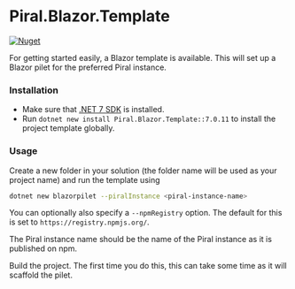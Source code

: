 # Piral.Blazor.Template

[![Nuget](https://img.shields.io/badge/nuget-v7.0.11-blue)](https://www.nuget.org/packages/Piral.Blazor.Template/7.0.11)

For getting started easily, a Blazor template is available. This will set up a Blazor pilet for the preferred Piral instance.

### Installation

- Make sure that [.NET 7 SDK](https://dotnet.microsoft.com/download/dotnet/7.0) is installed.
- Run `dotnet new install Piral.Blazor.Template::7.0.11` to install the project template globally.

### Usage

Create a new folder in your solution (the folder name will be used as your project name) and run the template using

```sh
dotnet new blazorpilet --piralInstance <piral-instance-name>
```

You can optionally also specify a `--npmRegistry` option. The default for this is set to `https://registry.npmjs.org/`.

The Piral instance name should be the name of the Piral instance as it is published on npm.

Build the project. The first time you do this, this can take some time as it will scaffold the pilet.
